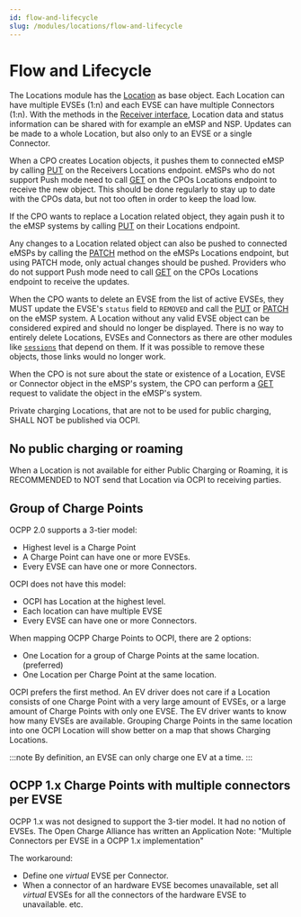 ```yaml
---
id: flow-and-lifecycle
slug: /modules/locations/flow-and-lifecycle
---
```

# Flow and Lifecycle

The Locations module has the [Location](/06-modules/03-locations/06-object-description.md#location-object) as base object. Each Location can have multiple
EVSEs (1:n) and each EVSE can have multiple Connectors (1:n). With the methods in the [Receiver
interface](/06-modules/03-locations/05-interfaces-and-endpoints.md#receiver-interface), Location data and status information can be shared with for example an eMSP
and NSP. Updates can be made to a whole Location, but also only to an EVSE or a single Connector.

When a CPO creates Location objects, it pushes them to connected eMSP by calling [PUT](/06-modules/03-locations/05-interfaces-and-endpoints.md#put-method) on the
Receivers Locations endpoint. eMSPs who do not support Push mode need to call [GET](/06-modules/03-locations/05-interfaces-and-endpoints.md#get-method) on the
CPOs Locations endpoint to receive the new object. This should be done regularly to stay up to date with the CPOs data,
but not too often in order to keep the load low.

If the CPO wants to replace a Location related object, they again push it to the eMSP systems by calling
[PUT](/06-modules/03-locations/05-interfaces-and-endpoints.md#put-method) on their Locations endpoint.

Any changes to a Location related object can also be pushed to connected eMSPs by calling the
[PATCH](/06-modules/03-locations/05-interfaces-and-endpoints.md#patch-method) method on the eMSPs Locations endpoint, but using PATCH mode, only actual changes
should be pushed. Providers who do not support Push mode need to call [GET](/06-modules/03-locations/05-interfaces-and-endpoints.md#get-method) on the CPOs
Locations endpoint to receive the updates.

When the CPO wants to delete an EVSE from the list of active EVSEs, they MUST update the EVSE's `status` field to
`REMOVED` and call the [PUT](/06-modules/03-locations/05-interfaces-and-endpoints.md#put-method) or [PATCH](/06-modules/03-locations/05-interfaces-and-endpoints.md#patch-method) on the eMSP system. A
Location without any valid EVSE object can be considered expired and should no longer be displayed. There is no way to
entirely delete Locations, EVSEs and Connectors as there are other modules like
[`sessions`](/06-modules/04-sessions/01-intro.md) that depend on them. If it was possible to remove
these objects, those links would no longer work.

When the CPO is not sure about the state or existence of a Location, EVSE or Connector object in the eMSP's system, the
CPO can perform a [GET](/06-modules/03-locations/05-interfaces-and-endpoints.md#get-method-1) request to validate the object in the eMSP's system.

Private charging Locations, that are not to be used for public charging, SHALL NOT be published via OCPI.

## No public charging or roaming

When a Location is not available for either Public Charging or Roaming, it is RECOMMENDED to NOT send that Location via
OCPI to receiving parties.

## Group of Charge Points

OCPP 2.0 supports a 3-tier model:

* Highest level is a Charge Point
* A Charge Point can have one or more EVSEs.
* Every EVSE can have one or more Connectors.

OCPI does not have this model:

* OCPI has Location at the highest level.
* Each location can have multiple EVSE
* Every EVSE can have one or more Connectors.

When mapping OCPP Charge Points to OCPI, there are 2 options:

* One Location for a group of Charge Points at the same location. (preferred)
* One Location per Charge Point at the same location.

OCPI prefers the first method. An EV driver does not care if a Location consists of one Charge Point with a very large
amount of EVSEs, or a large amount of Charge Points with only one EVSE. The EV driver wants to know how many EVSEs are
available. Grouping Charge Points in the same location into one OCPI Location will show better on a map that shows
Charging Locations.

:::note
By definition, an EVSE can only charge one EV at a time.
:::

## OCPP 1.x Charge Points with multiple connectors per EVSE

OCPP 1.x was not designed to support the 3-tier model. It had no notion of EVSEs. The Open Charge Alliance has written
an Application Note: "Multiple Connectors per EVSE in a OCPP 1.x implementation"

The workaround:

* Define one *virtual* EVSE per Connector.
* When a connector of an hardware EVSE becomes unavailable, set all *virtual* EVSEs for all the connectors of the
  hardware EVSE to unavailable. etc.
